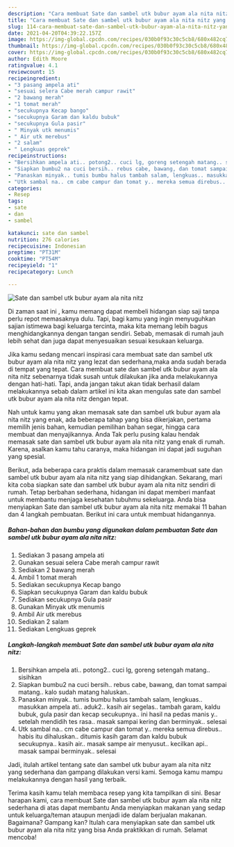 ```yaml
---
description: "Cara membuat Sate dan sambel utk bubur ayam ala nita nitz yang enak Untuk Jualan"
title: "Cara membuat Sate dan sambel utk bubur ayam ala nita nitz yang enak Untuk Jualan"
slug: 114-cara-membuat-sate-dan-sambel-utk-bubur-ayam-ala-nita-nitz-yang-enak-untuk-jualan
date: 2021-04-20T04:39:22.157Z
image: https://img-global.cpcdn.com/recipes/030b0f93c30c5cb8/680x482cq70/sate-dan-sambel-utk-bubur-ayam-ala-nita-nitz-foto-resep-utama.jpg
thumbnail: https://img-global.cpcdn.com/recipes/030b0f93c30c5cb8/680x482cq70/sate-dan-sambel-utk-bubur-ayam-ala-nita-nitz-foto-resep-utama.jpg
cover: https://img-global.cpcdn.com/recipes/030b0f93c30c5cb8/680x482cq70/sate-dan-sambel-utk-bubur-ayam-ala-nita-nitz-foto-resep-utama.jpg
author: Edith Moore
ratingvalue: 4.1
reviewcount: 15
recipeingredient:
- "3 pasang ampela ati"
- "sesuai selera Cabe merah campur rawit"
- "2 bawang merah"
- "1 tomat merah"
- "secukupnya Kecap bango"
- "secukupnya Garam dan kaldu bubuk"
- "secukupnya Gula pasir"
- " Minyak utk menumis"
- " Air utk merebus"
- "2 salam"
- " Lengkuas geprek"
recipeinstructions:
- "Bersihkan ampela ati.. potong2.. cuci lg, goreng setengah matang.. sisihkan"
- "Siapkan bumbu2 na cuci bersih.. rebus cabe, bawang, dan tomat sampai matang.. kalo sudah matang haluskan.."
- "Panaskan minyak.. tumis bumbu halus tambah salam, lengkuas.. masukkan ampela ati.. aduk2.. kasih air segelas.. tambah garam, kaldu bubuk, gula pasir dan kecap secukupnya.. ini hasil na pedas manis y.. setelah mendidih tes rasa.. masak sampai kering dan berminyak.. selesai"
- "Utk sambal na.. cm cabe campur dan tomat y.. mereka semua direbus.. habis itu dihaluskan.. ditumis kasih garam dan kaldu bubuk secukupnya.. kasih air.. masak sampe air menyusut.. kecilkan api.. masak sampai berminyak.. selesai"
categories:
- Resep
tags:
- sate
- dan
- sambel

katakunci: sate dan sambel 
nutrition: 276 calories
recipecuisine: Indonesian
preptime: "PT31M"
cooktime: "PT54M"
recipeyield: "1"
recipecategory: Lunch

---
```



![Sate dan sambel utk bubur ayam ala nita nitz](https://img-global.cpcdn.com/recipes/030b0f93c30c5cb8/680x482cq70/sate-dan-sambel-utk-bubur-ayam-ala-nita-nitz-foto-resep-utama.jpg)

Di zaman  saat ini , kamu memang dapat membeli hidangan siap saji tanpa perlu repot memasaknya dulu. Tapi, bagi kamu yang ingin menyuguhkan sajian istimewa bagi keluarga tercinta, maka kita memang lebih bagus menghidangkannya dengan tangan sendiri. Sebab, memasak di rumah jauh lebih sehat dan juga dapat menyesuaikan sesuai kesukaan keluarga.

Jika kamu sedang mencari inspirasi cara membuat sate dan sambel utk bubur ayam ala nita nitz yang lezat dan sederhana,maka anda sudah berada di tempat yang tepat. Cara membuat sate dan sambel utk bubur ayam ala nita nitz  sebenarnya tidak susah untuk dilakukan jika anda melakukannya dengan hati-hati. Tapi, anda jangan takut akan tidak berhasil dalam melakukannya 
sebab dalam artikel ini kita akan mengulas sate dan sambel utk bubur ayam ala nita nitz dengan tepat.  



Nah untuk kamu yang akan memasak sate dan sambel utk bubur ayam ala nita nitz yang enak, ada beberapa tahap yang bisa dikerjakan, pertama memilih jenis bahan, kemudian pemilihan bahan segar, hingga cara membuat dan menyajikannya. Anda Tak perlu pusing kalau hendak memasak sate dan sambel utk bubur ayam ala nita nitz yang enak di rumah. Karena, asalkan kamu  tahu caranya, maka hidangan ini dapat jadi suguhan yang spesial.

Berikut, ada beberapa cara praktis  dalam memasak caramembuat sate dan sambel utk bubur ayam ala nita nitz yang siap dihidangkan. Sekarang, mari kita coba siapkan sate dan sambel utk bubur ayam ala nita nitz sendiri di rumah. Tetap berbahan sederhana, hidangan ini dapat memberi manfaat untuk membantu menjaga kesehatan tubuhmu sekeluarga. Anda bisa menyiapkan Sate dan sambel utk bubur ayam ala nita nitz memakai 11 bahan dan 4 langkah pembuatan. Berikut ini cara untuk membuat hidangannya.

<!--inarticleads1-->

##### Bahan-bahan dan bumbu yang digunakan dalam pembuatan Sate dan sambel utk bubur ayam ala nita nitz:

1. Sediakan 3 pasang ampela ati
1. Gunakan sesuai selera Cabe merah campur rawit
1. Sediakan 2 bawang merah
1. Ambil 1 tomat merah
1. Sediakan secukupnya Kecap bango
1. Siapkan secukupnya Garam dan kaldu bubuk
1. Sediakan secukupnya Gula pasir
1. Gunakan  Minyak utk menumis
1. Ambil  Air utk merebus
1. Sediakan 2 salam
1. Sediakan  Lengkuas geprek




<!--inarticleads2-->

##### Langkah-langkah membuat Sate dan sambel utk bubur ayam ala nita nitz:

1. Bersihkan ampela ati.. potong2.. cuci lg, goreng setengah matang.. sisihkan
1. Siapkan bumbu2 na cuci bersih.. rebus cabe, bawang, dan tomat sampai matang.. kalo sudah matang haluskan..
1. Panaskan minyak.. tumis bumbu halus tambah salam, lengkuas.. masukkan ampela ati.. aduk2.. kasih air segelas.. tambah garam, kaldu bubuk, gula pasir dan kecap secukupnya.. ini hasil na pedas manis y.. setelah mendidih tes rasa.. masak sampai kering dan berminyak.. selesai
1. Utk sambal na.. cm cabe campur dan tomat y.. mereka semua direbus.. habis itu dihaluskan.. ditumis kasih garam dan kaldu bubuk secukupnya.. kasih air.. masak sampe air menyusut.. kecilkan api.. masak sampai berminyak.. selesai




Jadi, itulah artikel tentang  sate dan sambel utk bubur ayam ala nita nitz  yang sederhana dan gampang dilakukan versi kami. Semoga kamu mampu melakukannya dengan hasil yang terbaik. 

Terima kasih kamu telah membaca resep yang kita tampilkan di sini. Besar harapan kami, cara membuat  Sate dan sambel utk bubur ayam ala nita nitz sederhana di atas dapat membantu Anda menyiapkan makanan yang sedap untuk keluarga/teman ataupun menjadi ide dalam berjualan makanan. Bagaimana? Gampang kan? Itulah cara menyiapkan sate dan sambel utk bubur ayam ala nita nitz yang bisa Anda praktikkan di rumah. Selamat mencoba!

